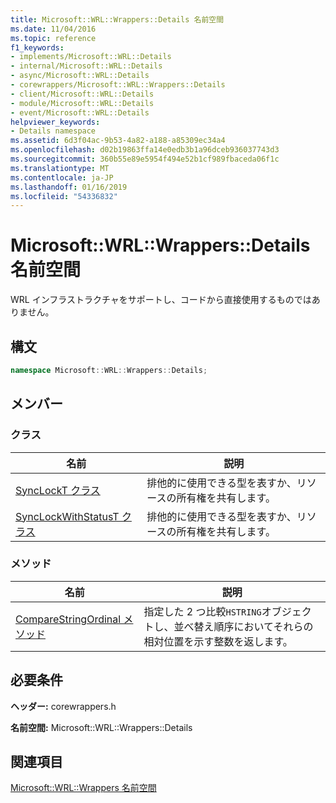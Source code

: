 ```yaml
---
title: Microsoft::WRL::Wrappers::Details 名前空間
ms.date: 11/04/2016
ms.topic: reference
f1_keywords:
- implements/Microsoft::WRL::Details
- internal/Microsoft::WRL::Details
- async/Microsoft::WRL::Details
- corewrappers/Microsoft::WRL::Wrappers::Details
- client/Microsoft::WRL::Details
- module/Microsoft::WRL::Details
- event/Microsoft::WRL::Details
helpviewer_keywords:
- Details namespace
ms.assetid: 6d3f04ac-9b53-4a82-a188-a85309ec34a4
ms.openlocfilehash: d02b19863ffa14e0edb3b1a96dceb936037743d3
ms.sourcegitcommit: 360b55e89e5954f494e52b1cf989fbaceda06f1c
ms.translationtype: MT
ms.contentlocale: ja-JP
ms.lasthandoff: 01/16/2019
ms.locfileid: "54336832"
---
```

# <a name="microsoftwrlwrappersdetails-namespace"></a>Microsoft::WRL::Wrappers::Details 名前空間

WRL インフラストラクチャをサポートし、コードから直接使用するものではありません。

## <a name="syntax"></a>構文

```cpp
namespace Microsoft::WRL::Wrappers::Details;
```

## <a name="members"></a>メンバー

### <a name="classes"></a>クラス

|名前|説明|
|----------|-----------------|
|[SyncLockT クラス](synclockt-class.md)|排他的に使用できる型を表すか、リソースの所有権を共有します。|
|[SyncLockWithStatusT クラス](synclockwithstatust-class.md)|排他的に使用できる型を表すか、リソースの所有権を共有します。|

### <a name="methods"></a>メソッド

|名前|説明|
|----------|-----------------|
|[CompareStringOrdinal メソッド](comparestringordinal-method.md)|指定した 2 つ比較`HSTRING`オブジェクトし、並べ替え順序においてそれらの相対位置を示す整数を返します。|

## <a name="requirements"></a>必要条件

**ヘッダー:** corewrappers.h

**名前空間:** Microsoft::WRL::Wrappers::Details

## <a name="see-also"></a>関連項目

[Microsoft::WRL::Wrappers 名前空間](microsoft-wrl-wrappers-namespace.md)